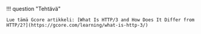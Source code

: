 !!! question "Tehtävä"

    Lue tämä Gcore artikkeli: [What Is HTTP/3 and How Does It Differ from HTTP/2?](https://gcore.com/learning/what-is-http-3/)